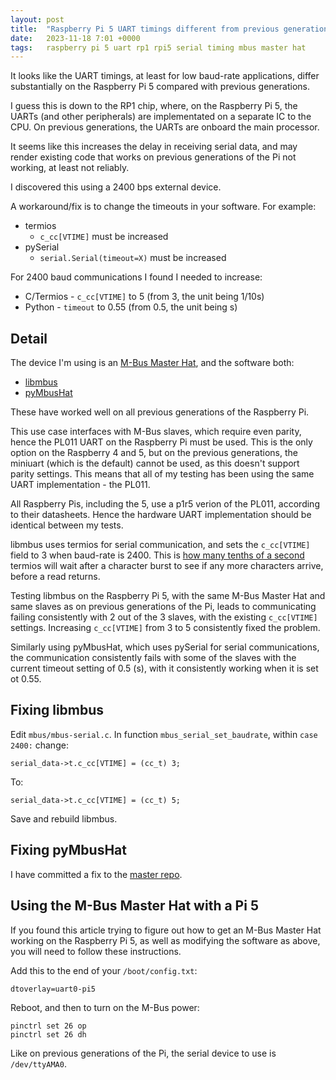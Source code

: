 ```yaml
---
layout: post
title:  "Raspberry Pi 5 UART timings different from previous generations"
date:   2023-11-18 7:01 +0000
tags:   raspberry pi 5 uart rp1 rpi5 serial timing mbus master hat
---
```


It looks like the UART timings, at least for low baud-rate applications, differ substantially on the Raspberry Pi 5 compared with previous generations.

I guess this is down to the RP1 chip, where, on the Raspberry Pi 5, the UARTs (and other peripherals) are implementated on a separate IC to the CPU.  On previous generations, the UARTs are onboard the main processor.

It seems like this increases the delay in receiving serial data, and may render existing code that works on previous generations of the Pi not working, at least not reliably.

I discovered this using a 2400 bps external device.

A workaround/fix is to change the timeouts in your software.  For example:

* termios
  * ```c_cc[VTIME]``` must be increased
* pySerial
  * ```serial.Serial(timeout=X)``` must be increased

For 2400 baud communications I found I needed to increase:
* C/Termios - ```c_cc[VTIME]``` to 5 (from 3, the unit being 1/10s)
* Python - ```timeout``` to 0.55 (from 0.5, the unit being s)

## Detail

The device I'm using is an [M-Bus Master Hat](https://www.packom.net/product/m-bus-master-hat/), and the software both:
* [libmbus](https://github.com/rscada/libmbus)
* [pyMbusHat](https://github.com/packom/pyMbusHat)

These have worked well on all previous generations of the Raspberry Pi.

This use case interfaces with M-Bus slaves, which require even parity, hence the PL011 UART on the Raspberry Pi must be used.  This is the only option on the Raspberry 4 and 5, but on the previous generations, the miniuart (which is the default) cannot be used, as this doesn't support parity settings.  This means that all of my testing has been using the same UART implementation - the PL011.

All Raspberry Pis, including the 5, use a p1r5 verion of the PL011, according to their datasheets.  Hence the hardware UART implementation should be identical between my tests.

libmbus uses termios for serial communication, and sets the ```c_cc[VTIME]``` field to 3 when baud-rate is 2400.  This is [how many tenths of a second](http://unixwiz.net/techtips/termios-vmin-vtime.html) termios will wait after a character burst to see if any more characters arrive, before a read returns.

Testing libmbus on the Raspberry Pi 5, with the same M-Bus Master Hat and same slaves as on previous generations of the Pi, leads to communicating failing consistently with 2 out of the 3 slaves, with the existing ```c_cc[VTIME]``` settings.  Increasing ```c_cc[VTIME]``` from 3 to 5 consistently fixed the problem.

Similarly using pyMbusHat, which uses pySerial for serial communications, the communication consistently fails with some of the slaves with the current timeout setting of 0.5 (s), with it consistently working when it is set ot 0.55.

## Fixing libmbus

Edit ```mbus/mbus-serial.c```.  In function ```mbus_serial_set_baudrate```, within ```case 2400:``` change:
```
serial_data->t.c_cc[VTIME] = (cc_t) 3;
```
To:
```
serial_data->t.c_cc[VTIME] = (cc_t) 5;
```

Save and rebuild libmbus.

## Fixing pyMbusHat

I have committed a fix to the [master repo](https://github.com/packom/pyMbusHat).

## Using the M-Bus Master Hat with a Pi 5

If you found this article trying to figure out how to get an M-Bus Master Hat working on the Raspberry Pi 5, as well as modifying the software as above, you will need to follow these instructions.

Add this to the end of your ```/boot/config.txt```:
```
dtoverlay=uart0-pi5
```

Reboot, and then to turn on the M-Bus power:
```
pinctrl set 26 op
pinctrl set 26 dh
```

Like on previous generations of the Pi, the serial device to use is ```/dev/ttyAMA0```.